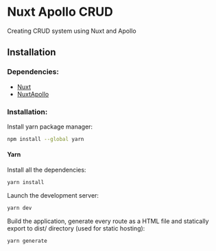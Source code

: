 # Nuxt Apollo CRUD

Creating CRUD system using Nuxt and Apollo

## Installation

### Dependencies:

* [Nuxt](https://nuxt.com/docs/getting-started/installation)
* [NuxtApollo](https://apollo.nuxtjs.org)


### Installation:

Install yarn package manager:
```bash
npm install --global yarn
```

#### Yarn

Install all the dependencies:
```bash
yarn install
```

Launch the development server:
```bash
yarn dev
```

Build the application, generate every route as a HTML file and statically export to dist/ directory (used for static hosting):
```bash
yarn generate
```